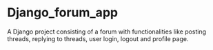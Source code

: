 # Django_forum_app
A Django project consisting of a forum with functionalities like posting threads, replying to threads, user login, logout and profile page.
